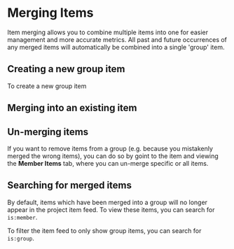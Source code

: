 # Merging Items

Item merging allows you to combine multiple items into one for easier management and more accurate metrics.  All past and future occurrences of any merged items will automatically be combined into a single 'group' item.

## Creating a new group item

To create a new group item

## Merging into an existing item

## Un-merging items

If you want to remove items from a group (e.g. because you mistakenly merged the wrong items), you can do so by goint to the item and viewing the **Member Items** tab, where you can un-merge specific or all items.

## Searching for merged items
By default, items which have been merged into a group will no longer appear in the project item feed.  To view these items, you can search for `is:member`.

To filter the item feed to only show group items, you can search for `is:group`.

